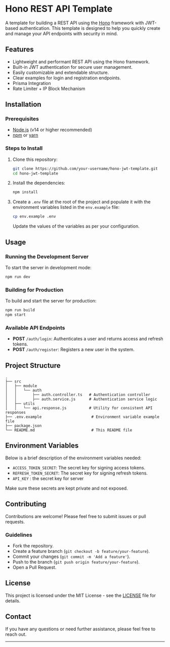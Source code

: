 
# Hono REST API Template

A template for building a REST API using the [Hono](https://hono.dev/) framework with JWT-based authentication. This template is designed to help you quickly create and manage your API endpoints with security in mind.

## Features

- Lightweight and performant REST API using the Hono framework.
- Built-in JWT authentication for secure user management.
- Easily customizable and extendable structure.
- Clear examples for login and registration endpoints.
- Prisma Integration
- Rate Limiter + IP Block Mechanism

## Installation

### Prerequisites

- [Node.js](https://nodejs.org/) (v14 or higher recommended)
- [npm](https://www.npmjs.com/) or [yarn](https://yarnpkg.com/)

### Steps to Install

1. Clone this repository:

   ```bash
   git clone https://github.com/your-username/hono-jwt-template.git
   cd hono-jwt-template
   ```

2. Install the dependencies:

   ```bash
   npm install
   ```

3. Create a `.env` file at the root of the project and populate it with the environment variables listed in the `env.example` file:

   ```bash
   cp env.example .env
   ```

   Update the values of the variables as per your configuration.

## Usage

### Running the Development Server

To start the server in development mode:

```bash
npm run dev
```

### Building for Production

To build and start the server for production:

```bash
npm run build
npm start
```

### Available API Endpoints

- **POST** `/auth/login`: Authenticates a user and returns access and refresh tokens.
- **POST** `/auth/register`: Registers a new user in the system.

## Project Structure

```
.
├── src
│   ├── module
│   │   └── auth
│   │       ├── auth.controller.ts   # Authentication controller
│   │       ├── auth.service.js      # Authentication service logic
│   ├── utils
│   │   └── api.response.js          # Utility for consistent API responses
├── .env.example                      # Environment variable example file
├── package.json
└── README.md                         # This README file
```

## Environment Variables

Below is a brief description of the environment variables needed:

- `ACCESS_TOKEN_SECRET`: The secret key for signing access tokens.
- `REFRESH_TOKEN_SECRET`: The secret key for signing refresh tokens.
- `API_KEY` : the secret key for server

Make sure these secrets are kept private and not exposed.

## Contributing

Contributions are welcome! Please feel free to submit issues or pull requests.

### Guidelines

- Fork the repository.
- Create a feature branch (`git checkout -b feature/your-feature`).
- Commit your changes (`git commit -m 'Add a feature'`).
- Push to the branch (`git push origin feature/your-feature`).
- Open a Pull Request.

## License

This project is licensed under the MIT License - see the [LICENSE](LICENSE) file for details.

## Contact

If you have any questions or need further assistance, please feel free to reach out.

---

